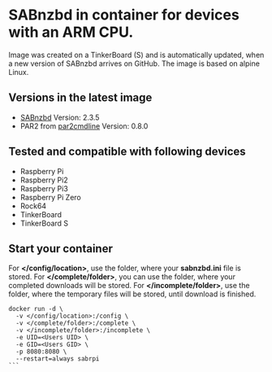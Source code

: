 **SABnzbd in container for devices with an ARM CPU.**
===

Image was created on a TinkerBoard (S) and is automatically updated, when a new version of SABnzbd arrives on GitHub. The image is based on alpine Linux.

Versions in the latest image
-----
- [SABnzbd](https://sabnzbd.org "SABnzbd Homepage") Version: 2.3.5
- PAR2 from [par2cmdline](https://github.com/Parchive/par2cmdline) Version: 0.8.0

Tested and compatible with following devices
----
- Raspberry Pi
- Raspberry Pi2
- Raspberry Pi3
- Raspberry Pi Zero
- Rock64
- TinkerBoard
- TinkerBoard S

Start your container
-----
For **</config/location>**, use the folder, where your **sabnzbd.ini** file is stored.
For **</complete/folder>**, you can use the folder, where your completed downloads will be stored.
For **</incomplete/folder>**, use the folder, where the temporary files will be stored, until download is finished.

````
docker run -d \
  -v </config/location>:/config \
  -v </complete/folder>:/complete \
  -v </incomplete/folder>:/incomplete \
  -e UID=<Users UID> \
  -e GID=<Users GID> \
  -p 8080:8080 \
  --restart=always sabrpi
```
